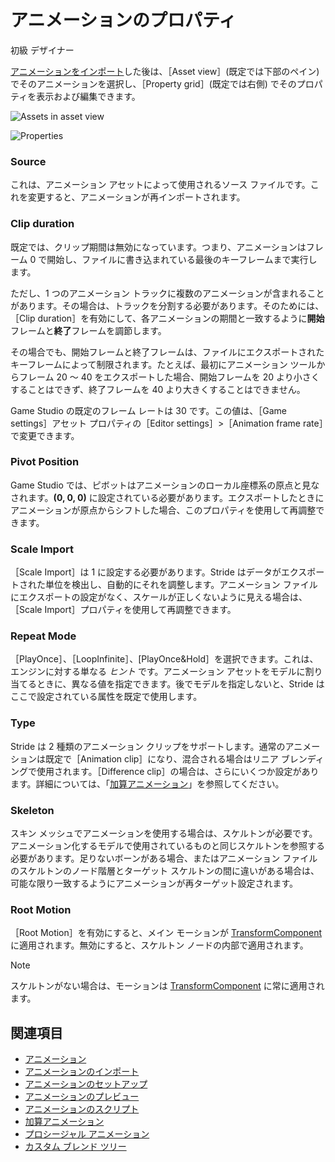 # アニメーションのプロパティ

<span class="label label-doc-level">初級</span>
<span class="label label-doc-audience">デザイナー</span>

[アニメーションをインポート](import-animations.md)した後は、［Asset view］(既定では下部のペイン) でそのアニメーションを選択し、［Property grid］(既定では右側) でそのプロパティを表示および編集できます。

![Assets in asset view](media/assets-in-asset-view2.png)

![Properties](media/animations-properties.png)

### Source

これは、アニメーション アセットによって使用されるソース ファイルです。これを変更すると、アニメーションが再インポートされます。

### Clip duration

既定では、クリップ期間は無効になっています。つまり、アニメーションはフレーム 0 で開始し、ファイルに書き込まれている最後のキーフレームまで実行します。

ただし、1 つのアニメーション トラックに複数のアニメーションが含まれることがあります。その場合は、トラックを分割する必要があります。そのためには、［Clip duration］を有効にして、各アニメーションの期間と一致するように**開始**フレームと**終了**フレームを調節します。

その場合でも、開始フレームと終了フレームは、ファイルにエクスポートされたキーフレームによって制限されます。たとえば、最初にアニメーション ツールからフレーム 20 ～ 40 をエクスポートした場合、開始フレームを 20 より小さくすることはできず、終了フレームを 40 より大きくすることはできません。

Game Studio の既定のフレーム レートは 30 です。この値は、［Game settings］アセット プロパティの［Editor settings］>［Animation frame rate］で変更できます。

### Pivot Position

Game Studio では、ピボットはアニメーションのローカル座標系の原点と見なされます。**(0, 0, 0)** に設定されている必要があります。エクスポートしたときにアニメーションが原点からシフトした場合、このプロパティを使用して再調整できます。

### Scale Import

［Scale Import］は 1 に設定する必要があります。Stride はデータがエクスポートされた単位を検出し、自動的にそれを調整します。アニメーション ファイルにエクスポートの設定がなく、スケールが正しくないように見える場合は、［Scale Import］プロパティを使用して再調整できます。

### Repeat Mode

［PlayOnce］、［LoopInfinite］、[PlayOnce&Hold］を選択できます。これは、エンジンに対する単なる *ヒント* です。アニメーション アセットをモデルに割り当てるときに、異なる値を指定できます。後でモデルを指定しないと、Stride はここで設定されている属性を既定で使用します。

### Type

Stride は 2 種類のアニメーション クリップをサポートします。通常のアニメーションは既定で［Animation clip］になり、混合される場合はリニア ブレンディングで使用されます。［Difference clip］の場合は、さらにいくつか設定があります。詳細については、「[加算アニメーション](additive-animation.md)」を参照してください。

### Skeleton

スキン メッシュでアニメーションを使用する場合は、スケルトンが必要です。アニメーション化するモデルで使用されているものと同じスケルトンを参照する必要があります。足りないボーンがある場合、またはアニメーション ファイルのスケルトンのノード階層とターゲット スケルトンの間に違いがある場合は、可能な限り一致するようにアニメーションが再ターゲット設定されます。

### Root Motion

［Root Motion］を有効にすると、メイン モーションが [TransformComponent](xref:Stride.Engine.TransformComponent) に適用されます。無効にすると、スケルトン ノードの内部で適用されます。

>[!NOTE]
>スケルトンがない場合は、モーションは [TransformComponent](xref:Stride.Engine.TransformComponent) に常に適用されます。

## 関連項目

* [アニメーション](index.md)
* [アニメーションのインポート](import-animations.md)
* [アニメーションのセットアップ](set-up-animations.md)
* [アニメーションのプレビュー](preview-animations.md)
* [アニメーションのスクリプト](animation-scripts.md)
* [加算アニメーション](additive-animation.md)
* [プロシージャル アニメーション](procedural-animation.md)
* [カスタム ブレンド ツリー](custom-blend-trees.md)
